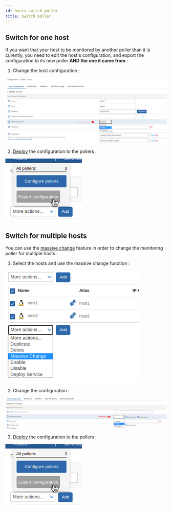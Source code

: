 ```yaml
---
id: hosts-switch-poller
title: Switch poller
---
```


## Switch for one host

If you want that your host to be monitored by another poller than it is curently, you need to edit the host's configuration, and export the configuration to its new poller **AND the one it came from** :

1. Change the host configuration :

![image](../../assets/configuration/switch_poller.png)

2. [Deploy](../monitoring-servers/deploying-a-configuration.md) the configuration to the pollers :

![image](../../assets/configuration/export_conf_button.png)

## Switch for multiple hosts

You can use the [massive change](../generic-actions.md#massive-change) feature in order to change the monitoring poller for multiple hosts :

1. Select the hosts and use the massive change function :

![image](../../assets/configuration/massive_change_button.png)

2. Change the configuration :

![image](../../assets/configuration/massive_change_host_conf.png)

3. [Deploy](../monitoring-servers/deploying-a-configuration.md) the configuration to the pollers :

![image](../../assets/configuration/export_conf_button.png)
